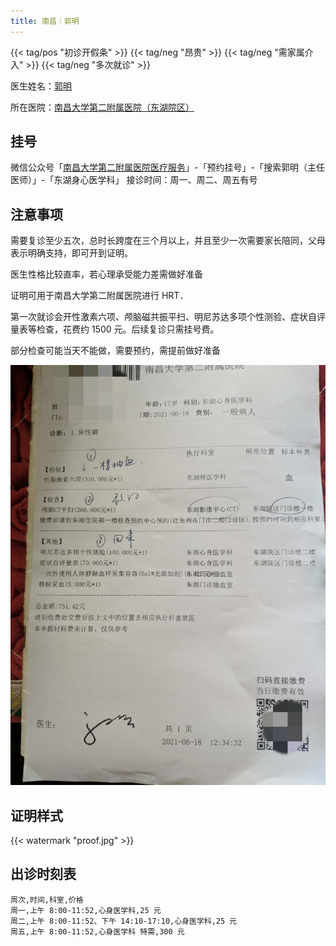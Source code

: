 ```yaml
---
title: 南昌｜郭明
---
```


{{< tag/pos "初诊开假条" >}} {{< tag/neg "昂贵" >}} {{< tag/neg "需家属介入" >}} {{< tag/neg "多次就诊" >}}

医生姓名：[郭明](https://www.haodf.com/doctor/281543.html)

所在医院：[南昌大学第二附属医院（东湖院区）](https://amap.com/place/B031702VZZ)

## 挂号

微信公众号「[南昌大学第二附属医院医疗服务](weixin://ndefyylfw)」-「预约挂号」-「搜索郭明（主任医师）」-「东湖身心医学科」
接诊时间：周一、周二、周五有号

## 注意事项

需要复诊至少五次，总时长跨度在三个月以上，并且至少一次需要家长陪同，父母表示明确支持，即可开到证明。

医生性格比较直率，若心理承受能力差需做好准备

证明可用于南昌大学第二附属医院进行 HRT．

第一次就诊会开性激素六项、颅脑磁共振平扫、明尼苏达多项个性测验、症状自评量表等检查，花费约 1500 元。后续复诊只需挂号费。

部分检查可能当天不能做，需要预约，需提前做好准备

![病历](record.jpg)

## 证明样式

{{< watermark "proof.jpg" >}}

## 出诊时刻表

```csv
周次,时间,科室,价格
周一,上午 8:00-11:52,心身医学科,25 元
周二,上午 8:00-11:52、下午 14:10-17:10,心身医学科,25 元
周五,上午 8:00-11:52,心身医学科 特需,300 元
```
